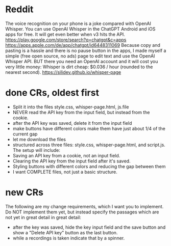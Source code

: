 # Reddit
The voice recognition on your phone is a joke compared with OpenAI Whisper. You can use OpenAI Whisper in the ChatGPT Android and iOS apps for free. It will get even better when v3 hits the API. https://play.google.com/store/search?q=chatgpt&c=apps https://apps.apple.com/de/app/chatgpt/id6448311069
Because copy and pasting is a hassle and there is no pause button in the apps, I made myself a simple (free open source, no ads) page to edit text and use the OpenAI Whisper API. BUT there you need an OpenAI account and it will cost you very little money: Whisper is dirt cheap: $0.036 / hour (rounded to the nearest second).
https://silidev.github.io/whisper-page

# done CRs, oldest first
- Split it into the files style.css, whisper-page.html, js.file
- NEVER read the API key from the input field, but instead from the cookie.
- after the API key was saved, delete it from the input field
- make buttons have different colors make them have just about 1/4 of the current gap
- let me download the files
- structured across three files: style.css, whisper-page.html, and script.js. The setup will include:
- Saving an API key from a cookie, not an input field.
- Clearing the API key from the input field after it's saved.
- Styling buttons with different colors and reducing the gap between them
- I want COMPLETE files, not just a basic structure.

# new CRs
The following are my change requirements, which I want you to implement. Do NOT implement them yet, but instead specify the passages which are not yet in great detail in great detail:
- after the key was saved, hide the key input field and the save button and show a "Delete API key" button as the last button.
- while a recordings is taken indicate that by a spinner.
